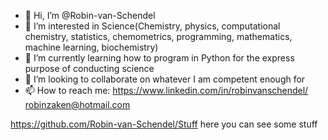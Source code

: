 - 👋 Hi, I’m @Robin-van-Schendel
- 👀 I’m interested in Science(Chemistry, physics, computational chemistry, statistics, chemometrics, programming, mathematics, machine learning, biochemistry)
- 🌱 I’m currently learning how to program in Python for the express purpose of conducting science
- 💞️ I’m looking to collaborate on whatever I am competent enough for
- 📫 How to reach me: 
                      https://www.linkedin.com/in/robinvanschendel/
                      robinzaken@hotmail.com

https://github.com/Robin-van-Schendel/Stuff here you can see some stuff
<!---
Robin-van-Schendel/Robin-van-Schendel is a ✨ special ✨ repository because its `README.md` (this file) appears on your GitHub profile.
You can click the Preview link to take a look at your changes.
--->
